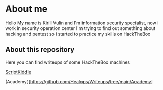 About me
===
Hello
My name is Kirill Vulin and I'm information security specialist, now i work in security operation center
I'm trying to find out something about hacking and pentest so i started to practice my skills on HackTheBox

About this repository
---
Here you can find writeups of some HackTheBox machines

[ScriptKiddie](https://github.com/Healops/Writeups/tree/main/ScriptKiddie)

(Academy)[https://github.com/Healops/Writeups/tree/main/Academy]
